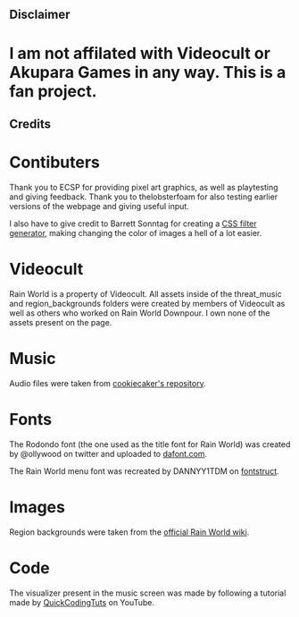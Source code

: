 ## Disclaimer

# I am not affilated with Videocult or Akupara Games in any way. This is a fan project.

## Credits

# Contibuters
Thank you to ECSP for providing pixel art graphics, as well as playtesting and giving feedback. 
Thank you to thelobsterfoam for also testing earlier versions of the webpage and giving useful input.

I also have to give credit to Barrett Sonntag for creating a [CSS filter generator](https://codepen.io/sosuke/pen/Pjoqqp), making changing the color of images a hell of a lot easier.

# Videocult
Rain World is a property of Videocult. All assets inside of the threat_music and region_backgrounds folders were created by members of Videocult as well as others who worked on Rain World Downpour. I own none of the assets present on the page.

# Music
Audio files were taken from [cookiecaker's repository](https://github.com/cookiecaker/Rain-World-Sounds).

# Fonts
The Rodondo font (the one used as the title font for Rain World) was created by @ollywood on twitter and uploaded to [dafont.com](https://www.dafont.com/rodondo.font).

The Rain World menu font was recreated by DANNYY1TDM on [fontstruct](https://fontstruct.com/fontstructions/show/2392353/rain-world-menu).

# Images
Region backgrounds were taken from the [official Rain World wiki](https://rainworld.miraheze.org/wiki/Official_Art).

# Code
The visualizer present in the music screen was made by following a tutorial made by [QuickCodingTuts](https://www.youtube.com/watch?v=sb6C1XNqJzA) on YouTube.